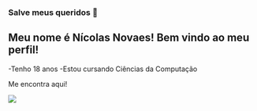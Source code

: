 ### Salve meus queridos 👋

## Meu nome é Nícolas Novaes! Bem vindo ao meu perfil!

-Tenho 18 anos
-Estou cursando Ciências da Computação

Me encontra aqui!

<a href="https://www.twitch.tv/ultimatenovaes" target="_blank"><img src="https://img.shields.io/badge/Twitch-9146FF?style=for-the-badge&logo=twitch&logoColor=white" target="_blank"></a>
